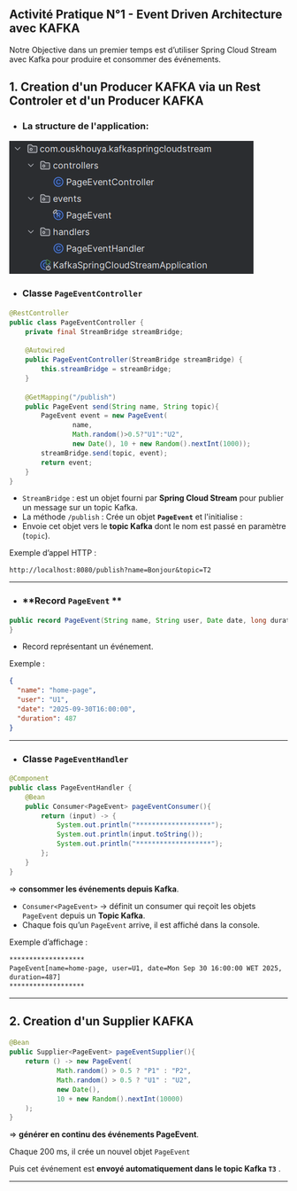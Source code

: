 Activité Pratique N°1 - Event Driven Architecture avec KAFKA
---

Notre Objective dans un premier temps est d’utiliser Spring Cloud Stream avec Kafka pour produire et consommer des événements.

## 1. Creation d'un Producer KAFKA via un Rest Controler et d'un Producer KAFKA
- ### La structure de l'application:
![img.png](img.png)
- ### **Classe `PageEventController`**

```java
@RestController
public class PageEventController {
    private final StreamBridge streamBridge;

    @Autowired
    public PageEventController(StreamBridge streamBridge) {
        this.streamBridge = streamBridge;
    }

    @GetMapping("/publish")
    public PageEvent send(String name, String topic){
        PageEvent event = new PageEvent(
                name,
                Math.random()>0.5?"U1":"U2",
                new Date(), 10 + new Random().nextInt(1000));
        streamBridge.send(topic, event);
        return event;
    }
}
```

* `StreamBridge` : est un objet fourni par **Spring Cloud Stream** pour publier un message  sur un topic Kafka.
* La méthode `/publish` : Crée un objet **`PageEvent`** et l'initialise :
* Envoie cet objet vers le **topic Kafka** dont le nom est passé en paramètre (`topic`).

Exemple d’appel HTTP :

```
http://localhost:8080/publish?name=Bonjour&topic=T2
```


---

- ### **Record `PageEvent` **

```java
public record PageEvent(String name, String user, Date date, long duration) {
}
```

*  Record représentant un événement.

Exemple :

```json
{
  "name": "home-page",
  "user": "U1",
  "date": "2025-09-30T16:00:00",
  "duration": 487
}
```

---

- ### **Classe `PageEventHandler`**

```java
@Component
public class PageEventHandler {
    @Bean
    public Consumer<PageEvent> pageEventConsumer(){
        return (input) -> {
            System.out.println("*******************");
            System.out.println(input.toString());
            System.out.println("*******************");
        };
    }
}
```

=> **consommer les événements depuis Kafka**.

* `Consumer<PageEvent>` → définit un consumer qui reçoit les objets `PageEvent` depuis un **Topic Kafka**.
* Chaque fois qu’un `PageEvent` arrive, il est affiché dans la console.

Exemple d’affichage :

```
*******************
PageEvent[name=home-page, user=U1, date=Mon Sep 30 16:00:00 WET 2025, duration=487]
*******************
```

---

## 2. Creation d'un Supplier KAFKA

```java
@Bean
public Supplier<PageEvent> pageEventSupplier(){
    return () -> new PageEvent(
            Math.random() > 0.5 ? "P1" : "P2",
            Math.random() > 0.5 ? "U1" : "U2",
            new Date(),
            10 + new Random().nextInt(10000)
    );
}
```

=>  **générer en continu des événements PageEvent**.

Chaque 200 ms, il crée un nouvel objet `PageEvent`

Puis cet événement est **envoyé automatiquement dans le topic Kafka `T3`** .

---
